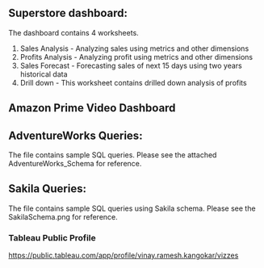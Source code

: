 ## Superstore dashboard:<br>
The dashboard contains 4 worksheets.<br>
1. Sales Analysis - Analyzing sales using metrics and other dimensions
2. Profits Analysis - Analyzing profit using metrics and other dimensions
3. Sales Forecast - Forecasting sales of next 15 days using two years historical data
4. Drill down - This worksheet contains drilled down analysis of profits

## Amazon Prime Video Dashboard

## AdventureWorks Queries:
The file contains sample SQL queries. Please see the attached AdventureWorks_Schema for reference. 

## Sakila Queries:
The file contains sample SQL queries using Sakila schema. Please see the SakilaSchema.png for reference.<br>

### Tableau Public Profile
https://public.tableau.com/app/profile/vinay.ramesh.kangokar/vizzes
